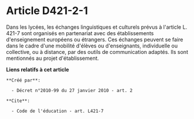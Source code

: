 # Article D421-2-1

Dans les lycées, les échanges linguistiques et culturels prévus à l'article L. 421-7 sont organisés en partenariat avec des
établissements d'enseignement européens ou étrangers. Ces échanges peuvent se faire dans le cadre d'une mobilité d'élèves ou
d'enseignants, individuelle ou collective, ou à distance, par des outils de communication adaptés. Ils sont mentionnés au
projet d'établissement.

**Liens relatifs à cet article**

	**Créé par**:

	  - Décret n°2010-99 du 27 janvier 2010 - art. 2

	**Cite**:

	  - Code de l'éducation - art. L421-7
